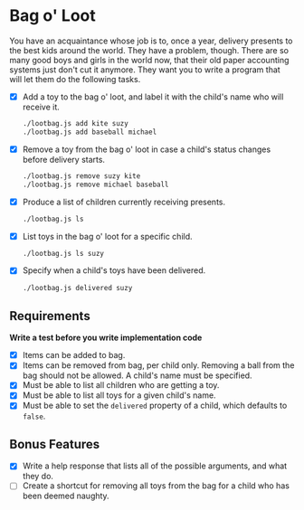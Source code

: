 # Bag o' Loot

You have an acquaintance whose job is to, once a year, delivery presents to the best kids around the world. They have a problem, though. There are so many good boys and girls in the world now, that their old paper accounting systems just don't cut it anymore. They want you to write a program that will let them do the following tasks.

- [x] Add a toy to the bag o' loot, and label it with the child's name who will receive it.

    ```bash
    ./lootbag.js add kite suzy
    ./lootbag.js add baseball michael
    ```

- [x] Remove a toy from the bag o' loot in case a child's status changes before delivery starts.

    ```bash
    ./lootbag.js remove suzy kite
    ./lootbag.js remove michael baseball
    ```

- [x] Produce a list of children currently receiving presents.

    ```bash
    ./lootbag.js ls
    ```

- [x] List toys in the bag o' loot for a specific child.

    ```bash
    ./lootbag.js ls suzy
    ```

- [x] Specify when a child's toys have been delivered.

    ```bash
    ./lootbag.js delivered suzy
    ```

## Requirements

**Write a test before you write implementation code**

- [x] Items can be added to bag.
- [x] Items can be removed from bag, per child only. Removing a ball from the bag should not be allowed. A child's name must be specified.
- [x] Must be able to list all children who are getting a toy.
- [x] Must be able to list all toys for a given child's name.
- [x] Must be able to set the `delivered` property of a child, which defaults to `false`.

## Bonus Features

- [x] Write a help response that lists all of the possible arguments, and what they do.
- [ ] Create a shortcut for removing all toys from the bag for a child who has been deemed naughty.
